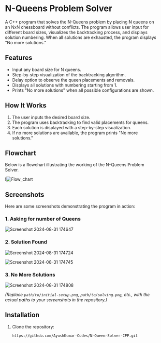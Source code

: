 # N-Queens Problem Solver

A C++ program that solves the N-Queens problem by placing N queens on an NxN chessboard without conflicts. The program allows user input for different board sizes, visualizes the backtracking process, and displays solution numbering. When all solutions are exhausted, the program displays "No more solutions."

## Features
- Input any board size for N queens.
- Step-by-step visualization of the backtracking algorithm.
- Delay option to observe the queen placements and removals.
- Displays all solutions with numbering starting from 1.
- Prints "No more solutions" when all possible configurations are shown.

## How It Works
1. The user inputs the desired board size.
2. The program uses backtracking to find valid placements for queens.
3. Each solution is displayed with a step-by-step visualization.
4. If no more solutions are available, the program prints "No more solutions."

## Flowchart
Below is a flowchart illustrating the working of the N-Queens Problem Solver.

!![Flow_chart](https://github.com/user-attachments/assets/702f0fd8-99d4-45b1-8d3d-bca1265570ad)




## Screenshots
Here are some screenshots demonstrating the program in action:

### 1. Asking for number of Queens
![Screenshot 2024-08-31 174647](https://github.com/user-attachments/assets/b6cf9fba-bbda-4574-8ee6-8847ee2c2e62)

### 2. Solution Found

![Screenshot 2024-08-31 174724](https://github.com/user-attachments/assets/13521fd6-1d9c-4224-a2da-0a4fe22a793e)

![Screenshot 2024-08-31 174745](https://github.com/user-attachments/assets/ce007de2-8f2b-492c-97cc-217f26001283)


### 3. No More Solutions

![Screenshot 2024-08-31 174808](https://github.com/user-attachments/assets/78ae5815-d959-4f8b-ba51-cb5a25b1e540)


*(Replace `path/to/initial-setup.png`, `path/to/solving.png`, etc., with the actual paths to your screenshots in the repository.)*

## Installation
1. Clone the repository:
   ```bash
   https://github.com/AyushKumar-Codes/N-Queen-Solver-CPP.git
